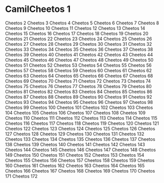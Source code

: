 # CamilCheetos 1
Cheetos 2
Cheetos 3
Cheetos 4
Cheetos 5
Cheetos 6
Cheetos 7
Cheetos 8
Cheetos 9
Cheetos 10
Cheetos 11
Cheetos 12
Cheetos 13
Cheetos 14
Cheetos 15
Cheetos 16
Cheetos 17
Cheetos 18
Cheetos 19
Cheetos 20
Cheetos 21
Cheetos 22
Cheetos 23
Cheetos 24
Cheetos 25
Cheetos 26
Cheetos 27
Cheetos 28
Cheetos 29
Cheetos 30
Cheetos 31
Cheetos 32
Cheetos 33
Cheetos 34
Cheetos 35
Cheetos 36
Cheetos 37
Cheetos 38
Cheetos 39
Cheetos 40
Cheetos 41
Cheetos 42
Cheetos 43
Cheetos 44
Cheetos 45
Cheetos 46
Cheetos 47
Cheetos 48
Cheetos 49
Cheetos 50
Cheetos 51
Cheetos 52
Cheetos 53
Cheetos 54
Cheetos 55
Cheetos 56
Cheetos 57
Cheetos 58
Cheetos 59
Cheetos 60
Cheetos 61
Cheetos 62
Cheetos 63
Cheetos 64
Cheetos 65
Cheetos 66
Cheetos 67
Cheetos 68
Cheetos 69
Cheetos 70
Cheetos 71
Cheetos 72
Cheetos 73
Cheetos 74
Cheetos 75
Cheetos 76
Cheetos 77
Cheetos 78
Cheetos 79
Cheetos 80
Cheetos 81
Cheetos 82
Cheetos 83
Cheetos 84
Cheetos 85
Cheetos 86
Cheetos 87
Cheetos 88
Cheetos 89
Cheetos 90
Cheetos 91
Cheetos 92
Cheetos 93
Cheetos 94
Cheetos 95
Cheetos 96
Cheetos 97
Cheetos 98
Cheetos 99
Cheetos 100
Cheetos 101
Cheetos 102
Cheetos 103
Cheetos 104
Cheetos 105
Cheetos 106
Cheetos 107
Cheetos 108
Cheetos 109
Cheetos 110
Cheetos 111
Cheetos 112
Cheetos 113
Cheetos 114
Cheetos 115
Cheetos 116
Cheetos 117
Cheetos 118
Cheetos 119
Cheetos 120
Cheetos 121
Cheetos 122
Cheetos 123
Cheetos 124
Cheetos 125
Cheetos 126
Cheetos 127
Cheetos 128
Cheetos 129
Cheetos 130
Cheetos 131
Cheetos 132
Cheetos 133
Cheetos 134
Cheetos 135
Cheetos 136
Cheetos 137
Cheetos 138
Cheetos 139
Cheetos 140
Cheetos 141
Cheetos 142
Cheetos 143
Cheetos 144
Cheetos 145
Cheetos 146
Cheetos 147
Cheetos 148
Cheetos 149
Cheetos 150
Cheetos 151
Cheetos 152
Cheetos 153
Cheetos 154
Cheetos 155
Cheetos 156
Cheetos 157
Cheetos 158
Cheetos 159
Cheetos 160
Cheetos 161
Cheetos 162
Cheetos 163
Cheetos 164
Cheetos 165
Cheetos 166
Cheetos 167
Cheetos 168
Cheetos 169
Cheetos 170
Cheetos 171
Cheetos 172
